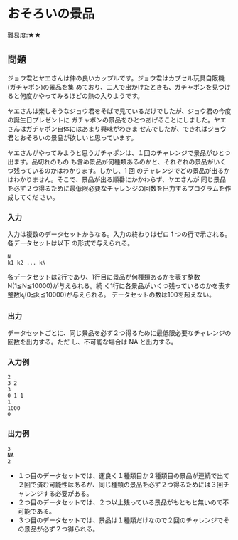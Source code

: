 # おそろいの景品

難易度:★★

## 問題
ジョウ君とヤエさんは仲の良いカップルです。ジョウ君はカプセル玩具自販機(ガチャポン)の景品を集
めており、二人で出かけたときも、ガチャポンを見つけると何度かやってみるほどの熱の入りようです。

ヤエさんは楽しそうなジョウ君をそばで見ているだけでしたが、ジョウ君の今度の誕生日プレゼントに
ガチャポンの景品をひとつあげることにしました。ヤエさんはガチャポン自体にはあまり興味がわきま
せんでしたが、できればジョウ君とおそろいの景品が欲しいと思っています。

ヤエさんがやってみようと思うガチャポンは、１回のチャレンジで景品がひとつ出ます。品切れのもの
も含め景品が何種類あるのかと、それぞれの景品がいくつ残っているのかはわかります。しかし、1 回
のチャレンジでどの景品が出るかはわかりません。そこで、景品が出る順番にかかわらず、ヤエさんが
同じ景品を必ず２つ得るために最低限必要なチャレンジの回数を出力するプログラムを作成してくだ
さい。

### 入力

入力は複数のデータセットからなる。入力の終わりはゼロ 1 つの行で示される。各データセットは以下
の形式で与えられる。

```
N
k1 k2 ... kN
```
各データセットは2行であり、1行目に景品が何種類あるかを表す整数N(1≦N≦10000)が与えられる。続
く1行に各景品がいくつ残っているのかを表す整数k<sub>i</sub>(0≦k<sub>i</sub>≦10000)が与えられる。
データセットの数は100を超えない。
### 出力
データセットごとに、同じ景品を必ず２つ得るために最低限必要なチャレンジの回数を出力する。ただ
し、不可能な場合は NA と出力する。

### 入力例
```
2
3 2
3
0 1 1
1
1000
0
```


### 出力例
```
3
NA
2
```
- １つ目のデータセットでは、運良く１種類目か２種類目の景品が連続で出て２回で済む可能性はあるが、同じ種類の景品を必ず２つ得るためには３回チャレンジする必要がある。
- ２つ目のデータセットでは、２つ以上残っている景品がもともと無いので不可能である。
- ３つ目のデータセットでは、景品は１種類だけなので２回のチャレンジでその景品が必ず２つ得られる。